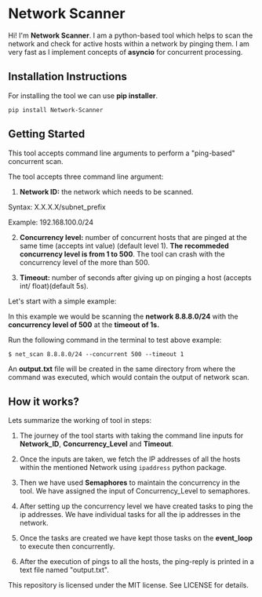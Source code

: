 # Network Scanner

Hi! I'm **Network Scanner**. I am a python-based tool which helps to scan the network and check for active hosts within a network by pinging them. I am very fast as I implement concepts of **asyncio** for concurrent processing.  

## Installation Instructions

For installing the tool we can use **pip installer**.

    pip install Network-Scanner

## Getting Started

  

This tool accepts command line arguments to perform a "ping-based" concurrent scan.

  

The tool accepts three command line argument:

  

1.  **Network ID:** the network which needs to be scanned.

Syntax: X.X.X.X/subnet_prefix

Example: 192.168.100.0/24

2.  **Concurrency level:** number of concurrent hosts that are pinged at the same time (accepts int value) (default level 1). **The recommeded concurrency level is from 1 to 500**. The tool can crash with the concurrency level of the more than 500.

3.  **Timeout:** number of seconds after giving up on pinging a host (accepts int/ float)(default 5s).

  
Let's start with a simple example:


In this example we would be scanning the **network 8.8.8.0/24** with the **concurrency level of 500** at the **timeout of 1s.**

  

Run the following command in the terminal to test above example:

  

    $ net_scan 8.8.8.0/24 --concurrent 500 --timeout 1

  

An **output.txt** file will be created in the same directory from where the command was executed, which would contain the output of network scan.

  

## How it works?

  

Lets summarize the working of tool in steps:

  

1. The journey of the tool starts with taking the command line inputs for **Network_ID**, **Concurrency_Level** and **Timeout**.

2. Once the inputs are taken, we fetch the IP addresses of all the hosts within the mentioned Network using `ipaddress` python package.

3. Then we have used **Semaphores** to maintain the concurrency in the tool. We have assigned the input of Concurrency_Level to semaphores.

4. After setting up the concurrency level we have created tasks to ping the ip addresses. We have individual tasks for all the ip addresses in the network.

5. Once the tasks are created we have kept those tasks on the **event_loop** to execute then concurrently.

6. After the execution of pings to all the hosts, the ping-reply is printed in a text file named "output.txt".

  

This repository is licensed under the MIT license. See LICENSE for details.